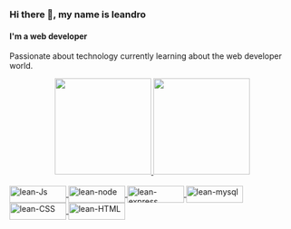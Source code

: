 ### Hi there 👋, my name is leandro
#### I'm a web developer


Passionate about technology currently learning about the web developer world. 



<div align="center">
  <a href="https://github.com/rafaballerini">
  <img height="170em" src=https://github-readme-stats.vercel.app/api?username=leandrolm2&show_icons=true&theme=radical"/>
  <img height="170em" src="https://github-readme-stats.vercel.app/api/top-langs/?username=leandrolm2&layout=compact&langs_count=7&theme=dracula"/>
</div>


<div style="display: inline_block"><br>
  <img align="center" alt="lean-Js" height="30" width="100" src="https://img.shields.io/badge/JavaScript-323330?style=for-the-badge&logo=javascript&logoColor=F7DF1E">
  <img align="center" alt="lean-node" height="30" width="100" src="https://img.shields.io/badge/Node.js-43853D?style=for-the-badge&logo=node.js&logoColor=white">
  <img align="center" alt="lean-express" height="30" width="100" src="https://img.shields.io/badge/Express.js-404D59?style=for-the-badge">
  <img align="center" alt="lean-mysql" height="30" width="100" src="https://img.shields.io/badge/MySQL-00000F?style=for-the-badge&logo=mysql&logoColor=white">
  <img align="center" alt="lean-CSS" height="30" width="100" src="https://img.shields.io/badge/CSS3-1572B6?style=for-the-badge&logo=css3&logoColor=white">
  <img align="center" alt="lean-HTML" height="30" width="100" src="https://img.shields.io/badge/HTML5-E34F26?style=for-the-badge&logo=html5&logoColor=white">
</div>

